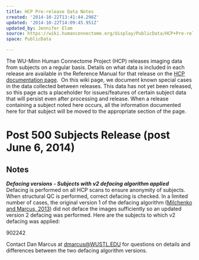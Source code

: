 ```yaml
---
title: HCP Pre-release Data Notes
created: '2014-10-22T13:41:44.298Z'
updated: '2014-10-22T14:09:45.951Z'
updated_by: Jennifer Elam
source: https://wiki.humanconnectome.org/display/PublicData/HCP+Pre-release+Data+Notes
space: PublicData

---
```

The WU-Minn Human Connectome Project (HCP) releases imaging data from subjects on a regular basis. Details on what data is included in each release are available in the Reference Manual for that release on the [HCP documentation page](https://wiki.humanconnectome.org/humanconnectome.org/documentation/).  On this wiki page, we document known special cases in the data collected between releases. This data has not yet been released, so this page acts a placeholder for issues/features of certain subject data that will persist even after processing and release. When a release containing a subject noted here occurs, all the information documented here for that subject will be moved to the appropriate section of the  page. 

# Post 500 Subjects Release (post June 6, 2014)

## **Notes**

***Defacing versions - Subjects with v2 defacing algorithm applied***   
Defacing is performed on all HCP scans to ensure anonymity of subjects. When structural QC is performed, correct defacing is checked. In a limited number of cases, the original version 1 of the defacing algorithm ([Milchenko and Marcus, 2013](http://link.springer.com/article/10.1007%2Fs12021-012-9160-3)) did not deface the images sufficiently so an updated version 2 defacing was performed. Here are the subjects to which v2 defacing was applied:

902242

  


Contact Dan Marcus at [dmarcus@WUSTL.EDU](mailto:dmarcus@WUSTL.EDU) for questions on details and differences between the two defacing algorithm versions.   


  


